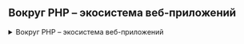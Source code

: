 ## Вокруг PHP – экосистема веб-приложений

<details class="block" data-block="Вокруг PHP – экосистема веб-приложений">
<summary>Вокруг PHP – экосистема веб-приложений</summary>

- Lesson_1. Лекция. Консольный PHP
- [Lesson_1. Семинар. Консольный PHP](Lesson_1)
- Lesson_2. Лекция. Backend API
- [Lesson_2. Семинар. Backend API](Lesson_2)
- Lesson_3. Лекция. Frontend API (текстовая лекция)
- [Lesson_3. Семинар. Тестирование приложений](Lesson_3)
- Lesson_4. Лекция. Тестирование приложений
- [Lesson_4. Семинар. Продвинутое unit-тестирование](Lesson_4)
- Lesson_5. Лекция. Продвинутое unit-тестирование
- [Lesson_5. Семинар. Кэширование в PHP](Lesson_5)
- Lesson_6. Лекция. Кэширование в PHP
- [Lesson_6. Семинар. Очереди в PHP](Lesson_6)

</details>
